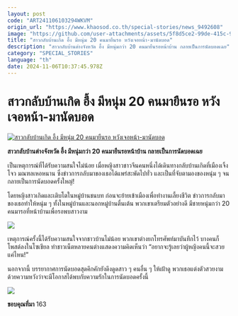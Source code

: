 ```yaml
---
layout: post
code: "ART241106103294WKVM"
origin_url: "https://www.khaosod.co.th/special-stories/news_9492608"
image: "https://github.com/user-attachments/assets/5f8d5ce2-99de-415c-99d3-42186e48e7b0"
title: "สาวกลับบ้านเกิด อึ้ง มีหนุ่ม 20 คนมายืนรอ หวังเจอหน้า-มานัดบอด"
description: "สาวกลับบ้านต่างจังหวัด อึ้ง มีหนุ่มกว่า 20 คนมายืนรอหน้าบ้าน กลายเป็นการนัดบอดเฉย"
category: "SPECIAL_STORIES"
language: "th"
date: 2024-11-06T10:37:45.978Z
---
```


# สาวกลับบ้านเกิด อึ้ง มีหนุ่ม 20 คนมายืนรอ หวังเจอหน้า-มานัดบอด

[![สาวกลับบ้านเกิด อึ้ง มีหนุ่ม 20 คนมายืนรอ หวังเจอหน้า-มานัดบอด](https://www.khaosod.co.th/wpapp/uploads/2024/11/date1106-1w.jpg "สาวกลับบ้านเกิด อึ้ง มีหนุ่ม 20 คนมายืนรอ หวังเจอหน้า-มานัดบอด")](https://www.khaosod.co.th/wpapp/uploads/2024/11/date1106-1w.jpg)

**สาวกลับบ้านต่างจังหวัด อึ้ง มีหนุ่มกว่า 20 คนมายืนรอหน้าบ้าน กลายเป็นการนัดบอดเฉย**

เป็นเหตุการณ์ที่ได้รับความสนใจไม่น้อย เมื่อหญิงสาวชาวจีนคนหนึ่งได้เดินทางกลับบ้านเกิดที่เมืองเจิ้งโจว มณฑลเหอหนาน ซึ่งข่าวการกลับมาของเธอได้แพร่สะพัดไปทั่ว และเป็นที่จับตามองของหนุ่ม ๆ จนกลายเป็นการนัดบอดครั้งใหญ่!

โดยหญิงสาวเกิดและเติบโตในหมู่บ้านชนบท ก่อนจะย้ายเข้าเมืองเพื่อทำงานเลี้ยงชีวิต ข่าวการกลับมาของเธอทำให้หนุ่ม ๆ ทั้งในหมู่บ้านและนอกหมู่บ้านตื่นเต้น พวกเขาเตรียมตัวอย่างดี มีชายหนุ่มกว่า 20 คนมารอที่หน้าบ้านเพื่อรอพบสาวงาม

[![](https://www.khaosod.co.th/wpapp/uploads/2024/11/date1106-1.jpg)](https://www.khaosod.co.th/wpapp/uploads/2024/11/date1106-1.jpg)

เหตุการณ์ครั้งนี้ได้รับความสนใจจากชาวบ้านไม่น้อย พวกเขาต่างยกโทรศัพท์มาบันทึกไว้ บางคนก็โพสต์ลงในโซเชียล ทำชาวเน็ตหลายคนต่างแสดงความคิดเห็นว่า “อยากจะรู้เลยว่าผู้หญิงคนนี้จะสวยแค่ไหน!”

นอกจากนี้ บรรยากาศการนัดบอดสุดคึกคักยังดึงดูดสาว ๆ คนอื่น ๆ ให้เฝ้าดู พวกเธอแต่งตัวสวยงาม ด้วยความหวังว่าจะมีโอกาสได้พบกับความรักในการนัดบอดครั้งนี้

[![](https://www.khaosod.co.th/wpapp/uploads/2024/11/date1106-2.jpg)](https://www.khaosod.co.th/wpapp/uploads/2024/11/date1106-2.jpg)

**ขอบคุณที่มา** 163